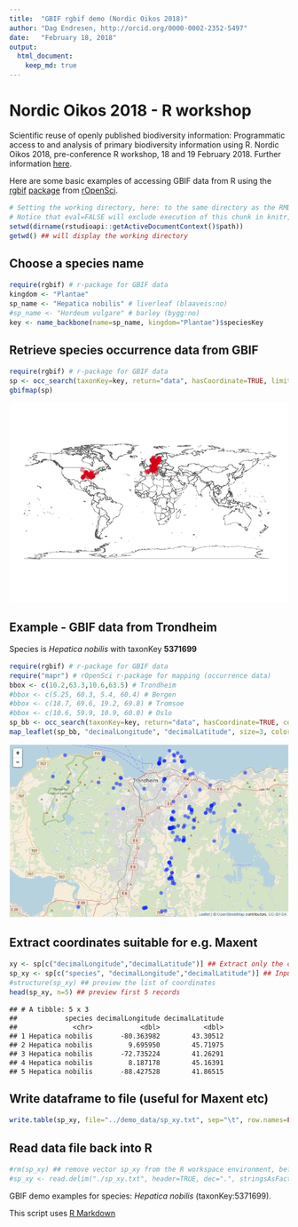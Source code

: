 ```yaml
---
title:  "GBIF rgbif demo (Nordic Oikos 2018)"
author: "Dag Endresen, http://orcid.org/0000-0002-2352-5497"
date:   "February 18, 2018"
output:
  html_document:
    keep_md: true
---
```



# Nordic Oikos 2018 - R workshop

Scientific reuse of openly published biodiversity information: Programmatic access to and analysis of primary biodiversity information using R. Nordic Oikos 2018, pre-conference R workshop, 18 and 19 February 2018. Further information [here](http://www.gbif.no/events/2018/Nordic-Oikos-2018-R-workshop.html).

Here are some basic examples of accessing GBIF data from R using the [rgbif](https://www.gbif.org/tool/81747/rgbif) [package](https://cran.r-project.org/web/packages/rgbif/index.html) from [rOpenSci](https://ropensci.org/).



```r
# Setting the working directory, here: to the same directory as the RMD-script
# Notice that eval=FALSE will exclude execution of this chunk in knitr, but enable manual execution in RStudio
setwd(dirname(rstudioapi::getActiveDocumentContext()$path))
getwd() ## will display the working directory
```

## Choose a species name

```r
require(rgbif) # r-package for GBIF data
kingdom <- "Plantae"
sp_name <- "Hepatica nobilis" # liverleaf (blaaveis:no)
#sp_name <- "Hordeum vulgare" # barley (bygg:no)
key <- name_backbone(name=sp_name, kingdom="Plantae")$speciesKey
```

## Retrieve species occurrence data from GBIF

```r
require(rgbif) # r-package for GBIF data
sp <- occ_search(taxonKey=key, return="data", hasCoordinate=TRUE, limit=300) 
gbifmap(sp)
```

![](gbif_demo_files/figure-html/unnamed-chunk-3-1.png)<!-- -->

## Example - GBIF data from Trondheim
Species is *Hepatica nobilis* with taxonKey **5371699**

```r
require(rgbif) # r-package for GBIF data
require("mapr") # rOpenSci r-package for mapping (occurrence data)
bbox <- c(10.2,63.3,10.6,63.5) # Trondheim
#bbox <- c(5.25, 60.3, 5.4, 60.4) # Bergen
#bbox <- c(18.7, 69.6, 19.2, 69.8) # Tromsoe
#bbox <- c(10.6, 59.9, 10.9, 60.0) # Oslo
sp_bb <- occ_search(taxonKey=key, return="data", hasCoordinate=TRUE, country="NO", geometry=bbox, limit=300) 
map_leaflet(sp_bb, "decimalLongitude", "decimalLatitude", size=3, color="blue")
```

![Leaflet map](gbif_demo_files/s1_leaflet_map.png "Leaflet map")

## Extract coordinates suitable for e.g. Maxent

```r
xy <- sp[c("decimalLongitude","decimalLatitude")] ## Extract only the coordinates
sp_xy <- sp[c("species", "decimalLongitude","decimalLatitude")] ## Input format for Maxent
#structure(sp_xy) ## preview the list of coordinates
head(sp_xy, n=5) ## preview first 5 records
```

```
## # A tibble: 5 x 3
##            species decimalLongitude decimalLatitude
##              <chr>            <dbl>           <dbl>
## 1 Hepatica nobilis       -80.363982        43.30512
## 2 Hepatica nobilis         9.695950        45.71975
## 3 Hepatica nobilis       -72.735224        41.26291
## 4 Hepatica nobilis         8.187178        45.16391
## 5 Hepatica nobilis       -88.427528        41.86515
```

## Write dataframe to file (useful for Maxent etc)

```r
write.table(sp_xy, file="../demo_data/sp_xy.txt", sep="\t", row.names=FALSE, qmethod="double") ## for Maxent
```

## Read data file back into R

```r
#rm(sp_xy) ## remove vector sp_xy from the R workspace environment, before re-loading
#sp_xy <- read.delim("./sp_xy.txt", header=TRUE, dec=".", stringsAsFactors=FALSE)
```

GBIF demo examples for species: *Hepatica nobilis* (taxonKey:5371699).

This script uses [R Markdown](http://rmarkdown.rstudio.com/)
